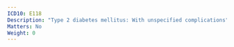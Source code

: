 ```yaml
---
ICD10: E118
Description: "Type 2 diabetes mellitus: With unspecified complications"
Matters: No
Weight: 0
---
```

